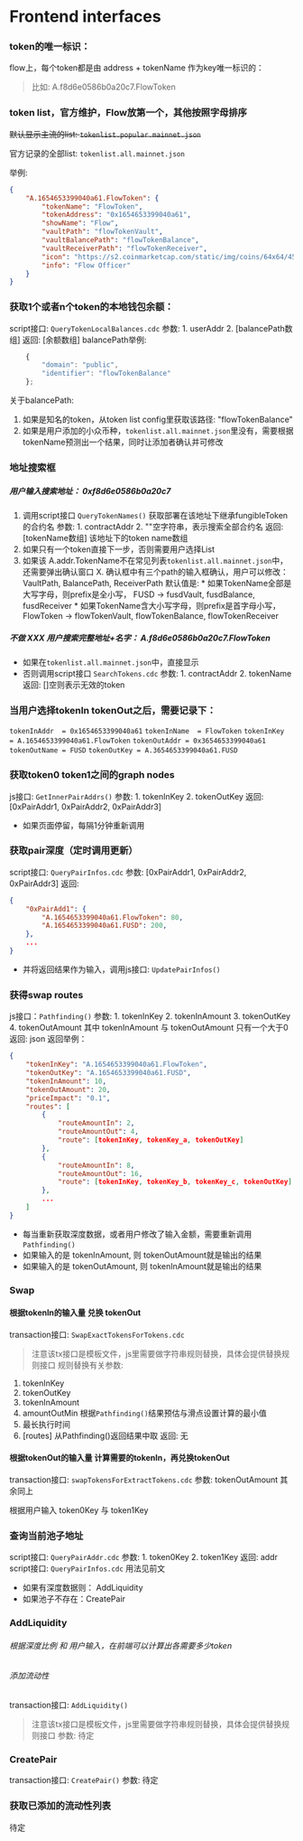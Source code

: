 # Frontend interfaces

### token的唯一标识：
flow上，每个token都是由 address + tokenName 作为key唯一标识的：
> 比如: A.f8d6e0586b0a20c7.FlowToken

### token list，官方维护，Flow放第一个，其他按照字母排序
~~默认显示主流的list: `tokenlist.popular.mainnet.json`~~

官方记录的全部list: `tokenlist.all.mainnet.json`

举例:
```json
{
    "A.1654653399040a61.FlowToken": {
        "tokenName": "FlowToken",
        "tokenAddress": "0x1654653399040a61",
        "showName": "Flow",
        "vaultPath": "flowTokenVault",
        "vaultBalancePath": "flowTokenBalance",
        "vaultReceiverPath": "flowTokenReceiver",
        "icon": "https://s2.coinmarketcap.com/static/img/coins/64x64/4558.png",
        "info": "Flow Officer"
    }
}
```

### 获取1个或者n个token的本地钱包余额：
script接口: `QueryTokenLocalBalances.cdc`
参数: 1. userAddr 2. [balancePath数组]
返回: [余额数组]
balancePath举例: 
```js
    {
        "domain": "public",
        "identifier": "flowTokenBalance"
    };
```
关于balancePath:
1. 如果是知名的token，从token list config里获取该路径: "flowTokenBalance"
2. 如果是用户添加的小众币种，`tokenlist.all.mainnet.json`里没有，需要根据tokenName预测出一个结果，同时让添加者确认并可修改

   
### 地址搜索框
##### 用户输入搜索地址： 0xf8d6e0586b0a20c7
1. 调用script接口 `QueryTokenNames()` 获取部署在该地址下继承fungibleToken的合约名
   参数: 1. contractAddr 2. ""空字符串，表示搜索全部合约名
   返回: [tokenName数组] 该地址下的token name数组
2. 如果只有一个token直接下一步，否则需要用户选择List
3. 如果该 A.addr.TokenName不在常见列表`tokenlist.all.mainnet.json`中，还需要弹出确认窗口
X. 确认框中有三个path的输入框确认，用户可以修改： VaultPath, BalancePath, ReceiverPath
        默认值是:
        * 如果TokenName全部是大写字母，则prefix是全小写， FUSD -> fusdVault, fusdBalance, fusdReceiver
        * 如果TokenName含大小写字母，则prefix是首字母小写， FlowToken -> flowTokenVault, flowTokenBalance, flowTokenReceiver



##### 不做 XXX 用户搜索完整地址+名字： A.f8d6e0586b0a20c7.FlowToken
- 如果在`tokenlist.all.mainnet.json`中，直接显示
- 否则调用script接口 `SearchTokens.cdc`
  参数: 1. contractAddr 2. tokenName
  返回: []空则表示无效的token


### 当用户选择tokenIn tokenOut之后，需要记录下：
`tokenInAddr  = 0x1654653399040a61`  `tokenInName  = FlowToken` `tokenInKey  = A.1654653399040a61.FlowToken`
`tokenOutAddr = 0x3654653399040a61`  `tokenOutName = FUSD`      `tokenOutKey = A.3654653399040a61.FUSD`


### 获取token0 token1之间的graph nodes
js接口: `GetInnerPairAddrs()`
参数: 1. tokenInKey 2. tokenOutKey
返回: [0xPairAddr1, 0xPairAddr2, 0xPairAddr3]
* 如果页面停留，每隔1分钟重新调用


### 获取pair深度（定时调用更新）
script接口: `QueryPairInfos.cdc`
参数: [0xPairAddr1, 0xPairAddr2, 0xPairAddr3]
返回:
```json
{
    "0xPairAdd1": {
        "A.1654653399040a61.FlowToken": 80,
        "A.1654653399040a61.FUSD": 200,
    },
    ...
}
```
* 并将返回结果作为输入，调用js接口: `UpdatePairInfos()`


### 获得swap routes
js接口：`Pathfinding()`
参数: 1. tokenInKey 2. tokenInAmount 3. tokenOutKey 4. tokenOutAmount
其中 tokenInAmount 与 tokenOutAmount 只有一个大于0
返回: json
返回举例：
```json
{
    "tokenInKey": "A.1654653399040a61.FlowToken",
    "tokenOutKey": "A.1654653399040a61.FUSD",
    "tokenInAmount": 10,
    "tokenOutAmount": 20,
    "priceImpact": "0.1",
    "routes": [
        {
            "routeAmountIn": 2,
            "routeAmountOut": 4,
            "route": [tokenInKey, tokenKey_a, tokenOutKey]
        },
        {
            "routeAmountIn": 8,
            "routeAmountOut": 16,
            "route": [tokenInKey, tokenKey_b, tokenKey_c, tokenOutKey]
        },
        ...
    ]
}
```
* 每当重新获取深度数据，或者用户修改了输入金额，需要重新调用`Pathfinding()`
* 如果输入的是 tokenInAmount, 则 tokenOutAmount就是输出的结果
* 如果输入的是 tokenOutAmount, 则 tokenInAmount就是输出的结果


### Swap
#### 根据tokenIn的输入量 兑换 tokenOut
transaction接口: `SwapExactTokensForTokens.cdc`
> 注意该tx接口是模板文件，js里需要做字符串规则替换，具体会提供替换规则接口
规则替换有关参数: 
1. tokenInKey
2. tokenOutKey
3. tokenInAmount
4. amountOutMin 根据`Pathfinding()`结果预估与滑点设置计算的最小值
5. 最长执行时间
6. [routes] 从Pathfinding()返回结果中取
返回: 无
#### 根据tokenOut的输入量 计算需要的tokenIn，再兑换tokenOut
transaction接口: `swapTokensForExtractTokens.cdc`
参数: tokenOutAmount 其余同上



根据用户输入 token0Key 与 token1Key 
### 查询当前池子地址
script接口: `QueryPairAddr.cdc`
参数: 1. token0Key 2. token1Key
返回: addr
script接口: `QueryPairInfos.cdc` 用法见前文
* 如果有深度数据则： AddLiquidity
* 如果池子不存在：CreatePair

### AddLiquidity
###### 根据深度比例 和 用户输入，在前端可以计算出各需要多少token
###### 添加流动性
transaction接口: `AddLiquidity()`
> 注意该tx接口是模板文件，js里需要做字符串规则替换，具体会提供替换规则接口
参数:  待定

### CreatePair
transaction接口: `CreatePair()`
参数: 待定


### 获取已添加的流动性列表
待定